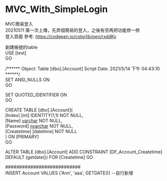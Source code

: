 # MVC_With_SimpleLogin

MVC簡易登入  
20210511 第一次上傳，先弄個簡易的登入，之後有空再把功能修一修  
登入頁面 參考: https://codepen.io/colorlib/pen/rxddKy  


創建帳號的table  
USE [test]  
GO  

/****** Object:  Table [dbo].[Account]    Script Date: 2021/5/14 下午 04:43:10 ******/  
SET ANSI_NULLS ON  
GO  

SET QUOTED_IDENTIFIER ON  
GO  

CREATE TABLE [dbo].[Account](  
	[Index] [int] IDENTITY(1,1) NOT NULL,  
	[Name] [varchar](20) NOT NULL,  
	[Password] [nvarchar](50) NOT NULL,  
	[Createtime] [datetime] NOT NULL  
) ON [PRIMARY]  
GO  

ALTER TABLE [dbo].[Account] ADD  CONSTRAINT [DF_Account_Createtime]  DEFAULT (getdate()) FOR [Createtime]
GO  


###########################  
INSERT Account VALUES ('Ann', 'aaa', GETDATE())  --自行新增

